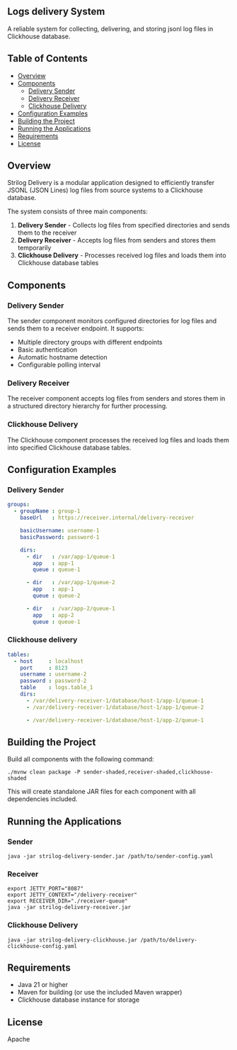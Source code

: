 ## Logs delivery System

A reliable system for collecting, delivering, and storing jsonl log files in Clickhouse database.

## Table of Contents
 
- [Overview](#overview)
- [Components](#components)
    - [Delivery Sender](#delivery-sender)
    - [Delivery Receiver](#delivery-receiver)
    - [Clickhouse Delivery](#clickhouse-delivery)
- [Configuration Examples](#configuration-examples)
- [Building the Project](#building-the-project)
- [Running the Applications](#running-the-applications)
- [Requirements](#requirements)
- [License](#license)

## Overview

Strilog Delivery is a modular application designed to efficiently transfer JSONL (JSON Lines) log files from source systems to a Clickhouse database.

The system consists of three main components:

1. **Delivery Sender** - Collects log files from specified directories and sends them to the receiver
2. **Delivery Receiver** - Accepts log files from senders and stores them temporarily
3. **Clickhouse Delivery** - Processes received log files and loads them into Clickhouse database tables

## Components

### Delivery Sender

The sender component monitors configured directories for log files and sends them to a receiver endpoint. It supports:
- Multiple directory groups with different endpoints
- Basic authentication
- Automatic hostname detection
- Configurable polling interval

### Delivery Receiver

The receiver component accepts log files from senders and stores them in a structured directory hierarchy for further processing.

### Clickhouse Delivery

The Clickhouse component processes the received log files and loads them into specified Clickhouse database tables.

## Configuration Examples

### Delivery Sender

```yaml
groups:
  - groupName : group-1
    baseUrl   : https://receiver.internal/delivery-receiver

    basicUsername: username-1
    basicPassword: password-1

    dirs:
      - dir   : /var/app-1/queue-1
        app   : app-1
        queue : queue-1

      - dir   : /var/app-1/queue-2
        app   : app-1
        queue : queue-2

      - dir   : /var/app-2/queue-1
        app   : app-2
        queue : queue-1
```

### Clickhouse delivery

```yaml
tables:
  - host     : localhost
    port     : 8123
    username : username-2
    password : password-2
    table    : logs.table_1
    dirs:
      - /var/delivery-receiver-1/database/host-1/app-1/queue-1
      - /var/delivery-receiver-1/database/host-1/app-1/queue-2

      - /var/delivery-receiver-1/database/host-1/app-2/queue-1
```

## Building the Project

Build all components with the following command:

```shell
./mvnw clean package -P sender-shaded,receiver-shaded,clickhouse-shaded
```

This will create standalone JAR files for each component with all dependencies included.

## Running the Applications

### Sender
``` 
java -jar strilog-delivery-sender.jar /path/to/sender-config.yaml
```

### Receiver
```
export JETTY_PORT="8087" 
export JETTY_CONTEXT="/delivery-receiver" 
export RECEIVER_DIR="./receiver-queue"
java -jar strilog-delivery-receiver.jar
```

### Clickhouse Delivery
``` 
java -jar strilog-delivery-clickhouse.jar /path/to/delivery-clickhouse-config.yaml
```

## Requirements
- Java 21 or higher
- Maven for building (or use the included Maven wrapper)
- Clickhouse database instance for storage

## License

Apache
